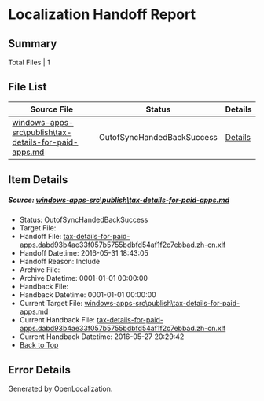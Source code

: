# <a name='report-top'></a> Localization Handoff Report

## Summary
 Total Files | 1

## File List
 Source File | Status | Details 
 ----------- | ------ | ------- 
 [windows-apps-src\publish\tax-details-for-paid-apps.md](https://github.com/Microsoft/windows-apps/blob/a59d999ac36e04fbfa53d5b8992b235bff2d3818/windows-apps-src/publish/tax-details-for-paid-apps.md) | OutofSyncHandedBackSuccess | [Details](#364608e1452ddff7aae261bb0f29ec14ee4fb0a33544)

## Item Details
##### <a name='364608e1452ddff7aae261bb0f29ec14ee4fb0a33544'></a> Source: [windows-apps-src\publish\tax-details-for-paid-apps.md](https://github.com/Microsoft/windows-apps/blob/a59d999ac36e04fbfa53d5b8992b235bff2d3818/windows-apps-src/publish/tax-details-for-paid-apps.md)
* Status: OutofSyncHandedBackSuccess
* Target File: 
* Handoff File: [tax-details-for-paid-apps.dabd93b4ae33f057b5755bdbfd54af1f2c7ebbad.zh-cn.xlf](https://github.com/Microsoft/WDG.handoff/blob/c4424e058507a2672fb6bb8970cb8b16e110c715/ol-handoff/Microsoft/windows-apps.zh-cn/master/tax-details-for-paid-apps.dabd93b4ae33f057b5755bdbfd54af1f2c7ebbad.zh-cn.xlf)
* Handoff Datetime: 2016-05-31 18:43:05
* Handoff Reason: Include
* Archive File: 
* Archive Datetime: 0001-01-01 00:00:00
* Handback File: 
* Handback Datetime: 0001-01-01 00:00:00
* Current Target File: [windows-apps-src\publish\tax-details-for-paid-apps.md](https://github.com/Microsoft/windows-apps.zh-cn/blob/fc433e7e55a3247e2e4cdc7d9a2ca77e9937bddc/windows-apps-src/publish/tax-details-for-paid-apps.md)
* Current Handback File: [tax-details-for-paid-apps.dabd93b4ae33f057b5755bdbfd54af1f2c7ebbad.zh-cn.xlf](https://github.com/Microsoft/WDG.handback/blob/3b2d5fe8f4846ca585b48f77db06912039dd62d1/ol-handback/Microsoft/windows-apps.zh-cn/master/publish/tax-details-for-paid-apps.dabd93b4ae33f057b5755bdbfd54af1f2c7ebbad.zh-cn.xlf)
* Current Handback Datetime: 2016-05-27 20:29:42
* [Back to Top](#report-top)


## Error Details

Generated by OpenLocalization.
